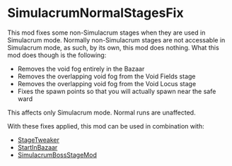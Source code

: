 # SimulacrumNormalStagesFix

This mod fixes some non-Simulacrum stages when they are used in Simulacrum mode. Normally non-Simulacrum stages are not accessable in Simulacrum mode, as such, by its own, this mod does nothing. What this mod does though is the following:

- Removes the void fog entirely in the Bazaar
- Removes the overlapping void fog from the Void Fields stage
- Removes the overlapping void fog from the Void Locus stage
- Fixes the spawn points so that you will actually spawn near the safe ward

This affects only Simulacrum mode. Normal runs are unaffected.

With these fixes applied, this mod can be used in combination with:

- [StageTweaker](https://thunderstore.io/package/pseudopulse/StageTweaker/)
- [StartInBazaar](https://thunderstore.io/package/MagnusMagnuson/StartInBazaar/)
- [SimulacrumBossStageMod](https://thunderstore.io/package/Def/SimulacrumBossStageMod/)
